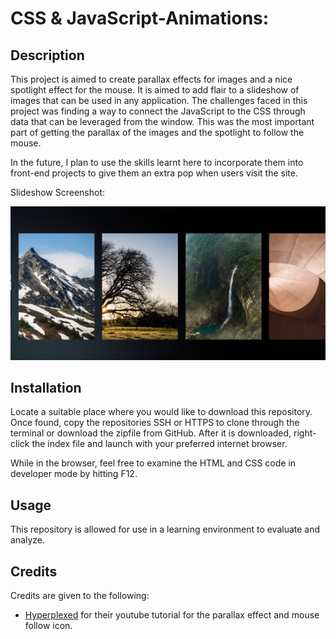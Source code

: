 # CSS & JavaScript-Animations:

## Description

This project is aimed to create parallax effects for images and a nice spotlight effect for the mouse. It is aimed to add flair to a slideshow of images that can be used in any application. The challenges faced in this project was finding a way to connect the JavaScript to the CSS through data that can be leveraged from the window. This was the most important part of getting the parallax of the images and the spotlight to follow the mouse.

In the future, I plan to use the skills learnt here to incorporate them into front-end projects to give them an extra pop when users visit the site.

Slideshow Screenshot:

![slideshow image](./assets/images/slideshow.png)

## Installation

Locate a suitable place where you would like to download this repository. Once found, copy the repositories SSH or HTTPS to clone through the terminal or download the zipfile from GitHub. After it is downloaded, right-click the index file and launch with your preferred internet browser.

While in the browser, feel free to examine the HTML and CSS code in developer mode by hitting F12.

## Usage

This repository is allowed for use in a learning environment to evaluate and analyze.

## Credits

Credits are given to the following:

- [Hyperplexed](https://www.youtube.com/watch?v=PkADl0HubMY&t=81s&ab_channel=Hyperplexed) for their youtube tutorial for the parallax effect and mouse follow icon.
